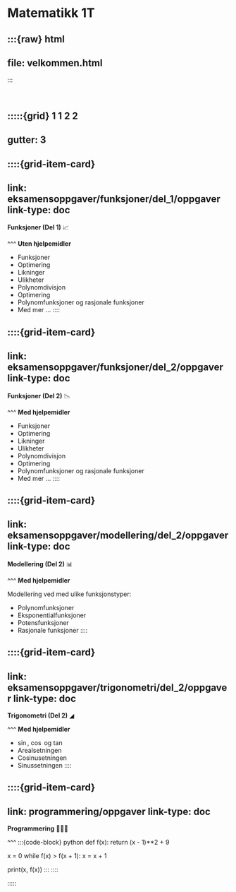 # Matematikk 1T




:::{raw} html
---
file: velkommen.html
---
:::

<br>

:::::{grid} 1 1 2 2
---
gutter: 3
---

::::{grid-item-card}
---
link: eksamensoppgaver/funksjoner/del_1/oppgaver
link-type: doc
---
**Funksjoner (Del 1)** 📈


^^^
**Uten hjelpemidler**

* Funksjoner
* Optimering
* Likninger
* Ulikheter
* Polynomdivisjon
* Optimering
* Polynomfunksjoner og rasjonale funksjoner
* Med mer ...
::::

::::{grid-item-card}
---
link: eksamensoppgaver/funksjoner/del_2/oppgaver
link-type: doc
---
**Funksjoner (Del 2)** 📉


^^^
**Med hjelpemidler**

* Funksjoner
* Optimering
* Likninger
* Ulikheter
* Polynomdivisjon
* Optimering
* Polynomfunksjoner og rasjonale funksjoner
* Med mer ...
::::


::::{grid-item-card}
---
link: eksamensoppgaver/modellering/del_2/oppgaver
link-type: doc
---
**Modellering (Del 2)** 📊


^^^
**Med hjelpemidler**

Modellering ved med ulike funksjonstyper:
* Polynomfunksjoner
* Eksponentialfunksjoner
* Potensfunksjoner
* Rasjonale funksjoner
::::



::::{grid-item-card}
---
link: eksamensoppgaver/trigonometri/del_2/oppgaver
link-type: doc
---
**Trigonometri (Del 2)** ◢


^^^
**Med hjelpemidler**

* $\sin$, $\cos$ og $\tan$
* Arealsetningen
* Cosinusetningen
* Sinussetningen
::::



::::{grid-item-card}
---
link: programmering/oppgaver
link-type: doc
---
**Programmering** 👩🏻‍💻

^^^
:::{code-block} python
def f(x):
    return (x - 1)**2 + 9

x = 0
while f(x) > f(x + 1):
    x = x + 1

print(x, f(x))
:::
::::




:::::
